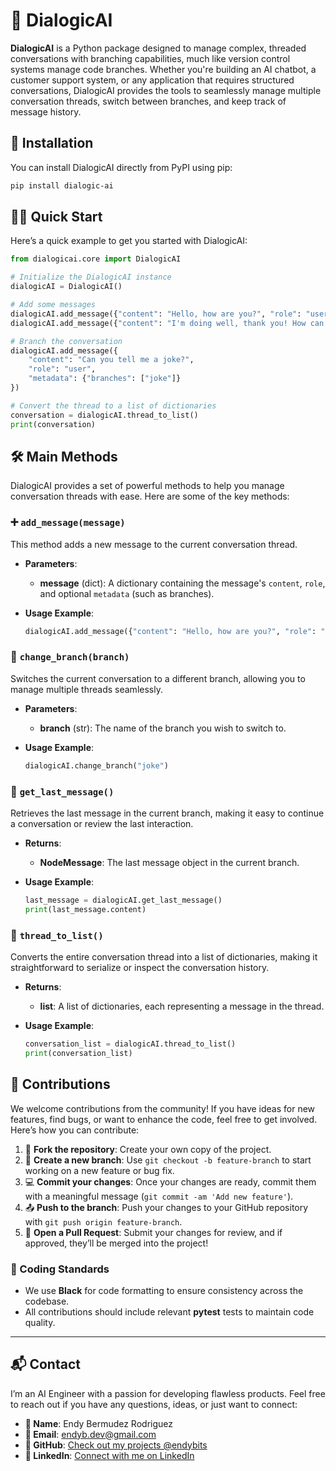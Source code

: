 # 🎉 DialogicAI

**DialogicAI** is a Python package designed to manage complex, threaded conversations with branching capabilities, much like version control systems manage code branches. Whether you're building an AI chatbot, a customer support system, or any application that requires structured conversations, DialogicAI provides the tools to seamlessly manage multiple conversation threads, switch between branches, and keep track of message history.

## 🚀 Installation

You can install DialogicAI directly from PyPI using pip:

```bash
pip install dialogic-ai
```

## 🏃‍♂️ Quick Start

Here’s a quick example to get you started with DialogicAI:

```python
from dialogicai.core import DialogicAI

# Initialize the DialogicAI instance
dialogicAI = DialogicAI()

# Add some messages
dialogicAI.add_message({"content": "Hello, how are you?", "role": "user"})
dialogicAI.add_message({"content": "I'm doing well, thank you! How can I assist you today?", "role": "assistant"})

# Branch the conversation
dialogicAI.add_message({
    "content": "Can you tell me a joke?", 
    "role": "user",
    "metadata": {"branches": ["joke"]}
})

# Convert the thread to a list of dictionaries
conversation = dialogicAI.thread_to_list()
print(conversation)
```


## 🛠️ Main Methods

DialogicAI provides a set of powerful methods to help you manage conversation threads with ease. Here are some of the key methods:

### ➕ `add_message(message)`
This method adds a new message to the current conversation thread.

- **Parameters**: 
  - **message** (dict): A dictionary containing the message's `content`, `role`, and optional `metadata` (such as branches).
  
- **Usage Example**:
  ```python
  dialogicAI.add_message({"content": "Hello, how are you?", "role": "user"})
  ```


### 🔄 `change_branch(branch)`
Switches the current conversation to a different branch, allowing you to manage multiple threads seamlessly.

- **Parameters**:
  - **branch** (str): The name of the branch you wish to switch to.
  
- **Usage Example**:
  ```python
  dialogicAI.change_branch("joke")
  ```


### 📩 `get_last_message()`
Retrieves the last message in the current branch, making it easy to continue a conversation or review the last interaction.

- **Returns**:
  - **NodeMessage**: The last message object in the current branch.
  
- **Usage Example**:
  ```python
  last_message = dialogicAI.get_last_message()
  print(last_message.content)
  ```

### 📝 `thread_to_list()`
Converts the entire conversation thread into a list of dictionaries, making it straightforward to serialize or inspect the conversation history.

- **Returns**:
  - **list**: A list of dictionaries, each representing a message in the thread.
  
- **Usage Example**:
  ```python
  conversation_list = dialogicAI.thread_to_list()
  print(conversation_list)
  ```

## 🤝 Contributions

We welcome contributions from the community! If you have ideas for new features, find bugs, or want to enhance the code, feel free to get involved. Here’s how you can contribute:

1. 🍴 **Fork the repository**: Create your own copy of the project.
2. 🌿 **Create a new branch**: Use `git checkout -b feature-branch` to start working on a new feature or bug fix.
3. 💻 **Commit your changes**: Once your changes are ready, commit them with a meaningful message (`git commit -am 'Add new feature'`).
4. 📤 **Push to the branch**: Push your changes to your GitHub repository with `git push origin feature-branch`.
5. 🔄 **Open a Pull Request**: Submit your changes for review, and if approved, they’ll be merged into the project!

### 📐 Coding Standards
- We use **Black** for code formatting to ensure consistency across the codebase.
- All contributions should include relevant **pytest** tests to maintain code quality.

---

## 📬 Contact

I’m an AI Engineer with a passion for developing flawless products. Feel free to reach out if you have any questions, ideas, or just want to connect:

- **👤 Name**: Endy Bermudez Rodriguez  
- **📧 Email**: [endyb.dev@gmail.com](mailto:endyb.dev@gmail.com)  
- **🐙 GitHub**: [Check out my projects @endybits](https://github.com/endybits)  
- **💼 LinkedIn**: [Connect with me on LinkedIn](https://www.linkedin.com/in/endyb/)
